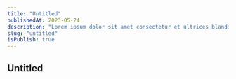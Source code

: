 ```yaml
---
title: "Untitled"
publishedAt: 2023-05-24
description: "Lorem ipsum dolor sit amet consectetur et ultrices blandit neque ege"
slug: "untitled"
isPublish: true
---
```


## Untitled
